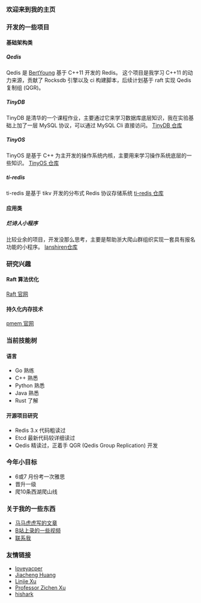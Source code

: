 ### 欢迎来到我的主页

### 开发的一些项目

#### 基础架构类

##### Qedis
Qedis 是 [BertYoung](https://github.com/loveyacper/Qedis) 基于 C++11 开发的 Redis。
这个项目是我学习 C++11 的动力来源，贡献了 Rocksdb 引擎以及 ci 构建脚本，后续计划基于 raft 实现 Qedis 复制组 (QGR)。

##### TinyDB
TinyDB 是清华的一个课程作业，主要通过它来学习数据库底层知识，我在实验基础上加了一层 MySQL 协议，可以通过 MySQL Cli 直接访问。
[TinyDB 仓库](https://github.com/LLiuJJ/TinyDB)

##### TinyOS
TinyOS 是基于 C++ 为主开发的操作系统内核，主要用来学习操作系统底层的一些知识。
[TinyOS 仓库](https://github.com/LLiuJJ/TinyOS)

##### ti-redis
ti-redis 是基于 tikv 开发的分布式 Redis 协议存储系统
[ti-redis 仓库](https://github.com/LLiuJJ/ti-redis)

#### 应用类

##### 烂诗人小程序
比较业余的项目，开发没那么思考，主要是帮助浙大爬山群组织实现一套具有报名功能的小程序。
[lanshiren仓库](https://gitee.com/lanshiren)

### 研究兴趣
#### Raft 算法优化
[Raft 官网](https://raft.github.io/)

#### 持久化内存技术
[pmem 官网](https://pmem.io/)

### 当前技能树

#### 语言
- Go  熟练
- C++ 熟悉
- Python  熟悉
- Java 熟悉
- Rust 了解

#### 开源项目研究
- Redis 3.x 代码粗读过
- Etcd 最新代码较详细读过
- Qedis 精读过，正着手 QGR (Qedis Group Replication) 开发

### 今年小目标
- 6或7 月份考一次雅思
- 晋升一级
- 爬10条西湖爬山线

### 关于我的一些东西
- [马马虎虎写的文章](https://gitbook.cn/gitchat/author/5d7fad728aef5b7c8fd126a3)
- [B站上录的一些视频](https://space.bilibili.com/389476201)
- [联系我](https://lliujj.github.io/about)

### 友情链接
- [loveyacper](https://github.com/loveyacper/Qedis)
- [Jiacheng Huang](https://github.com/jiachengh)
- [Linjie Xu](https://github.com/egg-west)
- [Professor Zichen Xu](https://good.ncu.edu.cn/Pages/Professor.html)
- [hishark](https://hishark777.com/)

